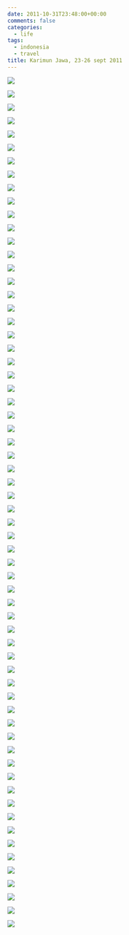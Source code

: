 ```yaml
---
date: 2011-10-31T23:48:00+00:00
comments: false
categories:
  - life
tags:
  - indonesia
  - travel
title: Karimun Jawa, 23-26 sept 2011
---
```

![](media/DSC_7810.jpg)

![](media/DSC_7877.jpg)

![](media/DSC_7902.jpg)

![](media/DSC_7905.jpg)

![](media/DSC_7915.jpg)

![](media/DSC_7919.jpg)

![](media/DSC_7929.jpg)

![](media/DSC_7943.jpg)

![](media/DSC_7987.jpg)

![](media/DSC_7998.jpg)

![](media/DSC_8013.jpg)

![](media/DSC_8023.jpg)

![](media/DSC_8024.jpg)

![](media/DSC_8033.jpg)

![](media/DSC_8094.jpg)

![](media/DSC_8096.jpg)

![](media/DSC_8104.jpg)

![](media/DSC_8108.jpg)

![](media/DSC_8113.jpg)

![](media/DSC_8134.jpg)

![](media/DSC_8136.jpg)

![](media/DSC_8144.jpg)

![](media/DSC_8156.jpg)

![](media/DSC_8169.jpg)

![](media/DSC_8173.jpg)

![](media/DSC_8189.jpg)

![](media/DSC_8232.jpg)

![](media/DSC_8237.jpg)

![](media/DSC_8241.jpg)

![](media/DSC_8262.jpg)

![](media/DSC_8267.jpg)

![](media/DSC_8276.jpg)

![](media/DSC_8288.jpg)

![](media/DSC_8296.jpg)

![](media/DSC_8301.jpg)

![](media/DSC_8308.jpg)

![](media/DSC_8310.jpg)

![](media/DSC_8318.jpg)

![](media/DSC_8332.jpg)

![](media/DSC_8333.jpg)

![](media/DSC_8396.jpg)

![](media/DSC_8407.jpg)

![](media/DSC_8431.jpg)

![](media/DSC_8450.jpg)

![](media/DSC_8459.jpg)

![](media/DSC_8475.jpg)

![](media/DSC_8482.jpg)

![](media/DSC_8492.jpg)

![](media/DSC_8524.jpg)

![](media/DSC_8531.jpg)

![](media/DSC_8535.jpg)

![](media/DSC_8540.jpg)

![](media/DSC_8557.jpg)

![](media/DSC_8572.jpg)

![](media/DSC_8595.jpg)

![](media/DSC_8656.jpg)

![](media/DSC_8667.jpg)

![](media/DSC_8677.jpg)

![](media/DSC_8700.jpg)

![](media/DSC_8706.jpg)

![](media/DSC_8713.jpg)

![](media/DSC_8734.jpg)

![](media/DSC_8744.jpg)

![](media/DSC_8819.jpg)